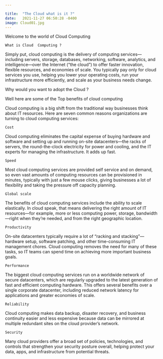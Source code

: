 ```yaml
---

title:  "The Cloud what is it ?"
date:   2021-11-27 06:50:28 -0400
image: Cloud01.jpg
---
```





Welcome to the world of Cloud Computing

    What is Cloud  Computing ?

Simply put, cloud computing is the delivery of computing services—including servers, storage, databases, networking, software, analytics, and intelligence—over the Internet (“the cloud”) to offer faster innovation, flexible resources, and economies of scale. You typically pay only for cloud services you use, helping you lower your operating costs, run your infrastructure more efficiently, and scale as your business needs change.

Why would you want to adopt the Cloud ?

Well here are some of the Top benefits of cloud computing

Cloud computing is a big shift from the traditional way businesses think about IT resources. Here are seven common reasons organizations are turning to cloud computing services:


    Cost

Cloud computing eliminates the capital expense of buying hardware and software and setting up and running on-site datacenters—the racks of servers, the round-the-clock electricity for power and cooling, and the IT experts for managing the infrastructure. It adds up fast.

    Speed

Most cloud computing services are provided self service and on demand, so even vast amounts of computing resources can be provisioned in minutes, typically with just a few mouse clicks, giving businesses a lot of flexibility and taking the pressure off capacity planning.

    Global scale

The benefits of cloud computing services include the ability to scale elastically. In cloud speak, that means delivering the right amount of IT resources—for example, more or less computing power, storage, bandwidth—right when they’re needed, and from the right geographic location.

    Productivity

On-site datacenters typically require a lot of “racking and stacking”—hardware setup, software patching, and other time-consuming IT management chores. Cloud computing removes the need for many of these tasks, so IT teams can spend time on achieving more important business goals.

    Performance

The biggest cloud computing services run on a worldwide network of secure datacenters, which are regularly upgraded to the latest generation of fast and efficient computing hardware. This offers several benefits over a single corporate datacenter, including reduced network latency for applications and greater economies of scale.

    Reliability

Cloud computing makes data backup, disaster recovery, and business continuity easier and less expensive because data can be mirrored at multiple redundant sites on the cloud provider’s network.


    Security

Many cloud providers offer a broad set of policies, technologies, and controls that strengthen your security posture overall, helping protect your data, apps, and infrastructure from potential threats.

